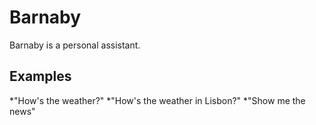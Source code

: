 # Barnaby
Barnaby is a personal assistant.

## Examples
*"How's the weather?"
*"How's the weather in Lisbon?"
*"Show me the news"